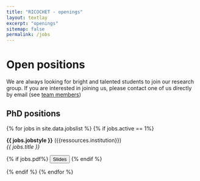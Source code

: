 ```yaml
---
title: "RICOCHET - openings"
layout: textlay
excerpt: "openings"
sitemap: false
permalink: /jobs
---
```


# Open positions

We are always looking for bright and talented students to join our research group.
If you are interested in joining us, please contact one of us directly by email (see [team members](team/))

## PhD positions

{% for jobs in site.data.jobslist %}
{% if jobs.active == 1%}

<b>{{ jobs.jobstyle }}</b> ({{ressources.institution}})<br/>
 <em>{{ jobs.title }}</em><br/>

 <p>
      {% if jobs.pdf%} <button type="button" class="btn btn-light" onclick="window.location='/assets/jobs/{{jobs.pdf}}';">Slides</button> {% endif %}
    </p>

 <!--
 <div class="collapse" id="collapse-up-{{forloop.index}}">
   <div class="card card-body">
   {{seminar.abstract}}
   </div>
 </div>
 -->
 {% endif %}
 {% endfor %}
